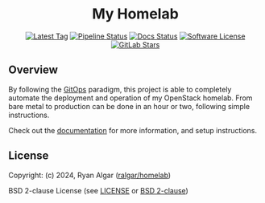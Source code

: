 <!-- markdownlint-disable-next-line MD033 MD041 -->
<div align="center">

# My Homelab

[![Latest Tag](https://img.shields.io/gitlab/v/tag/ralgar/homelab?style=flat&label=Tag&logo=semver&logoColor=white)](https://gitlab.com/ralgar/homelab/tags)
[![Pipeline Status](https://img.shields.io/gitlab/pipeline-status/ralgar/homelab?branch=main&label=Pipeline&logo=gitlab&style=flat)](https://gitlab.com/ralgar/homelab/-/pipelines?page=1&scope=all&ref=main)
[![Docs Status](https://img.shields.io/website?label=Docs&logo=gitbook&logoColor=white&style=flat&url=https%3A%2F%2Fdocs.ralgar.dev%2Fcategory/%2Fhomelab%2F)](https://docs.ralgar.dev/category/homelab/)
[![Software License](https://img.shields.io/badge/License-BSD_2--clause-red?style=flat&logo=freebsd&logoColor=red)](https://choosealicense.com/licenses/bsd-2-clause/)
[![GitLab Stars](https://img.shields.io/gitlab/stars/ralgar/homelab?color=gold&label=Stars&logo=gitlab&style=flat)](https://gitlab.com/ralgar/homelab)

</div>

## Overview

By following the [GitOps](https://about.gitlab.com/topics/gitops) paradigm,
 this project is able to completely automate the deployment and operation of
 my OpenStack homelab. From bare metal to production can be done in an hour
 or two, following simple instructions.

Check out the [documentation](https://docs.ralgar.dev/category/homelab)
 for more information, and setup instructions.

## License

Copyright: (c) 2024, Ryan Algar
 ([ralgar/homelab](https://gitlab.com/ralgar/homelab))

BSD 2-clause License (see [LICENSE](LICENSE) or
 [BSD 2-clause](https://choosealicense.com/licenses/bsd-2-clause/))
